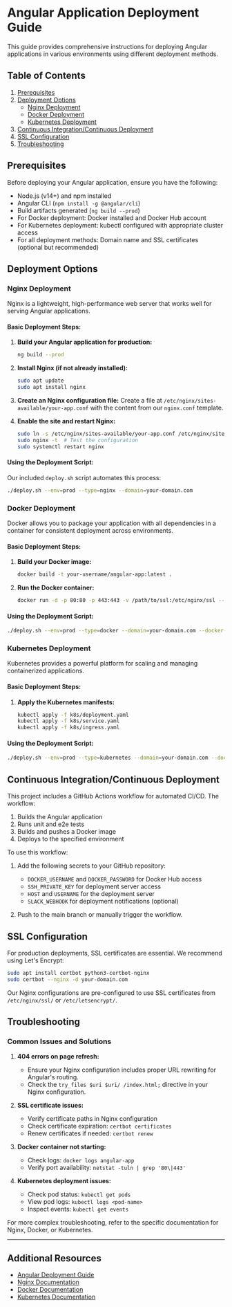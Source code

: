 # Angular Application Deployment Guide

This guide provides comprehensive instructions for deploying Angular applications in various environments using different deployment methods.

## Table of Contents

1. [Prerequisites](#prerequisites)
2. [Deployment Options](#deployment-options)
   - [Nginx Deployment](#nginx-deployment)
   - [Docker Deployment](#docker-deployment)
   - [Kubernetes Deployment](#kubernetes-deployment)
3. [Continuous Integration/Continuous Deployment](#continuous-integrationcontinuous-deployment)
4. [SSL Configuration](#ssl-configuration)
5. [Troubleshooting](#troubleshooting)

## Prerequisites

Before deploying your Angular application, ensure you have the following:

- Node.js (v14+) and npm installed
- Angular CLI (`npm install -g @angular/cli`)
- Build artifacts generated (`ng build --prod`)
- For Docker deployment: Docker installed and Docker Hub account
- For Kubernetes deployment: kubectl configured with appropriate cluster access
- For all deployment methods: Domain name and SSL certificates (optional but recommended)

## Deployment Options

### Nginx Deployment

Nginx is a lightweight, high-performance web server that works well for serving Angular applications.

#### Basic Deployment Steps:

1. **Build your Angular application for production:**
   ```bash
   ng build --prod
   ```
   
2. **Install Nginx (if not already installed):**
   ```bash
   sudo apt update
   sudo apt install nginx
   ```
   
3. **Create an Nginx configuration file:**
   Create a file at `/etc/nginx/sites-available/your-app.conf` with the content from our `nginx.conf` template.
   
4. **Enable the site and restart Nginx:**
   ```bash
   sudo ln -s /etc/nginx/sites-available/your-app.conf /etc/nginx/sites-enabled/
   sudo nginx -t  # Test the configuration
   sudo systemctl restart nginx
   ```

#### Using the Deployment Script:

Our included `deploy.sh` script automates this process:

```bash
./deploy.sh --env=prod --type=nginx --domain=your-domain.com
```

### Docker Deployment

Docker allows you to package your application with all dependencies in a container for consistent deployment across environments.

#### Basic Deployment Steps:

1. **Build your Docker image:**
   ```bash
   docker build -t your-username/angular-app:latest .
   ```
   
2. **Run the Docker container:**
   ```bash
   docker run -d -p 80:80 -p 443:443 -v /path/to/ssl:/etc/nginx/ssl --name angular-app your-username/angular-app:latest
   ```

#### Using the Deployment Script:

```bash
./deploy.sh --env=prod --type=docker --domain=your-domain.com --docker-registry=your-username
```

### Kubernetes Deployment

Kubernetes provides a powerful platform for scaling and managing containerized applications.

#### Basic Deployment Steps:

1. **Apply the Kubernetes manifests:**
   ```bash
   kubectl apply -f k8s/deployment.yaml
   kubectl apply -f k8s/service.yaml
   kubectl apply -f k8s/ingress.yaml
   ```

#### Using the Deployment Script:

```bash
./deploy.sh --env=prod --type=kubernetes --domain=your-domain.com --docker-registry=your-username
```

## Continuous Integration/Continuous Deployment

This project includes a GitHub Actions workflow for automated CI/CD. The workflow:

1. Builds the Angular application
2. Runs unit and e2e tests
3. Builds and pushes a Docker image
4. Deploys to the specified environment

To use this workflow:

1. Add the following secrets to your GitHub repository:
   - `DOCKER_USERNAME` and `DOCKER_PASSWORD` for Docker Hub access
   - `SSH_PRIVATE_KEY` for deployment server access
   - `HOST` and `USERNAME` for the deployment server
   - `SLACK_WEBHOOK` for deployment notifications (optional)

2. Push to the main branch or manually trigger the workflow.

## SSL Configuration

For production deployments, SSL certificates are essential. We recommend using Let's Encrypt:

```bash
sudo apt install certbot python3-certbot-nginx
sudo certbot --nginx -d your-domain.com
```

Our Nginx configurations are pre-configured to use SSL certificates from `/etc/nginx/ssl/` or `/etc/letsencrypt/`.

## Troubleshooting

### Common Issues and Solutions

1. **404 errors on page refresh:**
   - Ensure your Nginx configuration includes proper URL rewriting for Angular's routing.
   - Check the `try_files $uri $uri/ /index.html;` directive in your Nginx configuration.

2. **SSL certificate issues:**
   - Verify certificate paths in Nginx configuration
   - Check certificate expiration: `certbot certificates`
   - Renew certificates if needed: `certbot renew`

3. **Docker container not starting:**
   - Check logs: `docker logs angular-app`
   - Verify port availability: `netstat -tuln | grep '80\|443'`

4. **Kubernetes deployment issues:**
   - Check pod status: `kubectl get pods`
   - View pod logs: `kubectl logs <pod-name>`
   - Inspect events: `kubectl get events`

For more complex troubleshooting, refer to the specific documentation for Nginx, Docker, or Kubernetes.

---

## Additional Resources

- [Angular Deployment Guide](https://angular.io/guide/deployment)
- [Nginx Documentation](https://nginx.org/en/docs/)
- [Docker Documentation](https://docs.docker.com/)
- [Kubernetes Documentation](https://kubernetes.io/docs/home/)